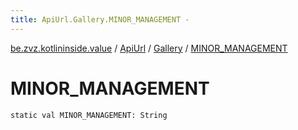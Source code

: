 ```yaml
---
title: ApiUrl.Gallery.MINOR_MANAGEMENT - 
---
```


[be.zvz.kotlininside.value](../../index.html) / [ApiUrl](../index.html) / [Gallery](index.html) / [MINOR_MANAGEMENT](./-m-i-n-o-r_-m-a-n-a-g-e-m-e-n-t.html)

# MINOR_MANAGEMENT

`static val MINOR_MANAGEMENT: String`